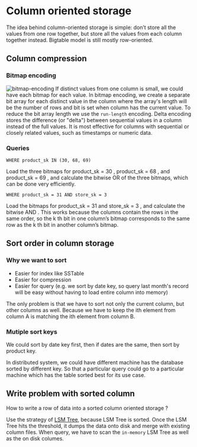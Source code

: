 # Column oriented storage

The idea behind column-oriented storage is simple: don’t store all the values from one row
together, but store all the values from each column together instead. Bigtable model is still mostly row-oriented.

## Column compression

### Bitmap encoding

![bitmap-encoding](./resources/bitmap-encoding.jpg)
If distinct values from one column is small, we could have each bitmap for each value. In bitmap encoding, we create a separate bit array for each distinct value in the column where the array's length will be the number of rows and bit is set when column has the current value.
To reduce the bit array length we use the `run-length` encoding.
Delta encoding stores the difference (or "delta") between sequential values in a column instead of the full values. It is most effective for columns with sequential or closely related values, such as timestamps or numeric data.

### Queries

`WHERE product_sk IN (30, 68, 69)`

Load the three bitmaps for product_sk = 30 , product_sk = 68 , and product_sk = 69 , and
calculate the bitwise OR of the three bitmaps, which can be done very efficiently.

`WHERE product_sk = 31 AND store_sk = 3`

Load the bitmaps for product_sk = 31 and store_sk = 3 , and calculate the bitwise AND . This
works because the columns contain the rows in the same order, so the k th bit in one column’s bitmap corresponds to the
same row as the k th bit in another column’s bitmap.

## Sort order in column storage

### Why we want to sort

- Easier for index like SSTable
- Easier for compression
- Easier for query (e.g. we sort by date key, so query last month's record will be easy without having to load entire
  column into memory)

The only problem is that we have to sort not only the current column, but other columns as well. Because we have to keep
the ith element from column A is matching the ith element from column B.

### Mutiple sort keys

We could sort by date key first, then if dates are the same, then sort by product key.

In distributed system, we could have different machine has the database sorted by different key. So that a particular
query could go to a particular machine which has the table sorted best for its use case.

## Write problem with sorted column

How to write a row of data into a sorted column oriented storage ?

Use the strategy of [LSM Tree](./log-structured-storage.md), because LSM Tree is sorted. Once the LSM Tree hits the
threshold, it dumps the data onto disk and merge with existing column files. When query, we have to scan the `in-memory`
LSM Tree as well as the on disk columes.
